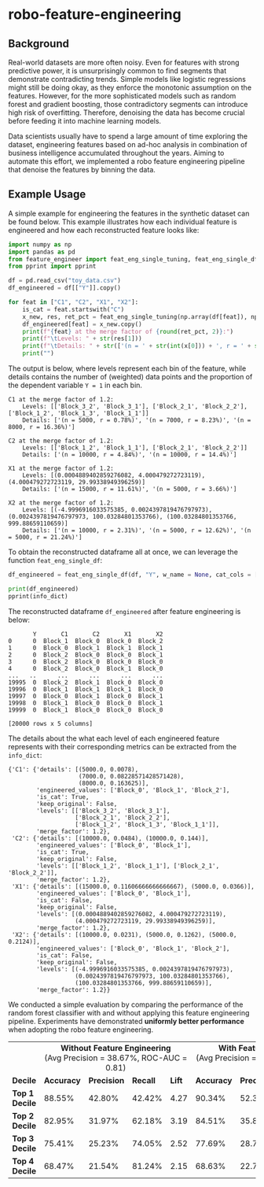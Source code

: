# robo-feature-engineering

## Background
Real-world datasets are more often noisy. Even for features with strong predictive power, it is unsurprisingly common to find segments that demonstrate contradicting trends. Simple models like logistic regressions might still be doing okay, as they enforce the monotonic assumption on the features. However, for the more sophisticated models such as random forest and gradient boosting, those contradictory segments can introduce high risk of overfitting. Therefore, denoising the data has become crucial before feeding it into machine learning models.

Data scientists usually have to spend a large amount of time exploring the dataset, engineering features based on ad-hoc analysis in combination of business intelligence accumulated throughout the years. Aiming to automate this effort, we implemented a robo feature engineering pipeline that denoise the features by binning the data.

## Example Usage
A simple example for engineering the features in the synthetic dataset can be found below. This example illustrates how each individual feature is engineered and how each reconstructed feature looks like:
```python
import numpy as np
import pandas as pd
from feature_engineer import feat_eng_single_tuning, feat_eng_single_df
from pprint import pprint

df = pd.read_csv("toy_data.csv")
df_engineered = df[["Y"]].copy()

for feat in ["C1", "C2", "X1", "X2"]:
    is_cat = feat.startswith("C")
    x_new, res, ret_pct = feat_eng_single_tuning(np.array(df[feat]), np.array(df["Y"]), w = None, is_cat = is_cat, min_pop = 5000, max_split = np.inf, split_pop_ratio = 5, merge_pct_factor = 1.2, max_retry = 5, step_size = 0.05, check_mono = True)
    df_engineered[feat] = x_new.copy()
    print(f"{feat} at the merge factor of {round(ret_pct, 2)}:")
    print(f"\tLevels: " + str(res[1]))
    print(f"\tDetails: " + str(['(n = ' + str(int(x[0])) + ', r = ' + str(round(x[1] * 100, 2)) + '%)' for x in res[2]]))
    print("")
```
The output is below, where levels represent each bin of the feature, while details contains the number of (weighted) data points and the proportion of the dependent variable `Y = 1` in each bin.
```
C1 at the merge factor of 1.2:
	Levels: [['Block_3_2', 'Block_3_1'], ['Block_2_1', 'Block_2_2'], ['Block_1_2', 'Block_1_3', 'Block_1_1']]
	Details: ['(n = 5000, r = 0.78%)', '(n = 7000, r = 8.23%)', '(n = 8000, r = 16.36%)']

C2 at the merge factor of 1.2:
	Levels: [['Block_1_2', 'Block_1_1'], ['Block_2_1', 'Block_2_2']]
	Details: ['(n = 10000, r = 4.84%)', '(n = 10000, r = 14.4%)']

X1 at the merge factor of 1.2:
	Levels: [(0.0004889402859276082, 4.000479272723119), (4.000479272723119, 29.99338949396259)]
	Details: ['(n = 15000, r = 11.61%)', '(n = 5000, r = 3.66%)']

X2 at the merge factor of 1.2:
	Levels: [(-4.9996916033575385, 0.0024397819476797973), (0.0024397819476797973, 100.03284801353766), (100.03284801353766, 999.88659110659)]
	Details: ['(n = 10000, r = 2.31%)', '(n = 5000, r = 12.62%)', '(n = 5000, r = 21.24%)']
```
To obtain the reconstructed dataframe all at once, we can leverage the function `feat_eng_single_df`:
```python
df_engineered = feat_eng_single_df(df, "Y", w_name = None, cat_cols = ["C1", "C2"], num_cols = ["X1", "X2"], min_pop = 5000, max_split = np.inf, split_pop_ratio = 5, merge_pct_factor = 1.2, max_retry = 5, step_size = 0.05, check_mono = True, verbose = False)

print(df_engineered)
pprint(info_dict)
```
The reconstructed dataframe `df_engineered` after feature engineering is below:
```
       Y       C1       C2       X1       X2
0      0  Block_1  Block_0  Block_0  Block_2
1      0  Block_0  Block_1  Block_1  Block_1
2      0  Block_2  Block_0  Block_0  Block_1
3      0  Block_2  Block_0  Block_0  Block_0
4      0  Block_2  Block_0  Block_1  Block_0
...   ..      ...      ...      ...      ...
19995  0  Block_2  Block_1  Block_0  Block_0
19996  0  Block_1  Block_1  Block_1  Block_0
19997  0  Block_0  Block_1  Block_0  Block_1
19998  0  Block_1  Block_0  Block_0  Block_1
19999  0  Block_1  Block_0  Block_0  Block_0

[20000 rows x 5 columns]
```
The details about the what each level of each engineered feature represents with their corresponding metrics can be extracted from the `info_dict`:
```
{'C1': {'details': [(5000.0, 0.0078),
                    (7000.0, 0.08228571428571428),
                    (8000.0, 0.163625)],
        'engineered_values': ['Block_0', 'Block_1', 'Block_2'],
        'is_cat': True,
        'keep_original': False,
        'levels': [['Block_3_2', 'Block_3_1'],
                   ['Block_2_1', 'Block_2_2'],
                   ['Block_1_2', 'Block_1_3', 'Block_1_1']],
        'merge_factor': 1.2},
 'C2': {'details': [(10000.0, 0.0484), (10000.0, 0.144)],
        'engineered_values': ['Block_0', 'Block_1'],
        'is_cat': True,
        'keep_original': False,
        'levels': [['Block_1_2', 'Block_1_1'], ['Block_2_1', 'Block_2_2']],
        'merge_factor': 1.2},
 'X1': {'details': [(15000.0, 0.11606666666666667), (5000.0, 0.0366)],
        'engineered_values': ['Block_0', 'Block_1'],
        'is_cat': False,
        'keep_original': False,
        'levels': [(0.0004889402859276082, 4.000479272723119),
                   (4.000479272723119, 29.99338949396259)],
        'merge_factor': 1.2},
 'X2': {'details': [(10000.0, 0.0231), (5000.0, 0.1262), (5000.0, 0.2124)],
        'engineered_values': ['Block_0', 'Block_1', 'Block_2'],
        'is_cat': False,
        'keep_original': False,
        'levels': [(-4.9996916033575385, 0.0024397819476797973),
                   (0.0024397819476797973, 100.03284801353766),
                   (100.03284801353766, 999.88659110659)],
        'merge_factor': 1.2}}
```
We conducted a simple evaluation by comparing the performance of the random forest classifier with and without applying this feature engineering pipeline. Experiments have demonstrated <strong>uniformly better performance</strong> when adopting the robo feature engineering.

<table>
<tr> <td colspan=1> <td colspan=4 align="center"> <strong>Without Feature Engineering</strong> <br> (Avg Precision = 38.67%, ROC-AUC = 0.81) <td colspan=4 align="center"> <strong>With Feature Engineering</strong> <br> (Avg Precision = 44.13%, ROC-AUC = 0.87)
<tr> <td colspan=1> <strong>Decile</strong> <td colspan=1> <strong>Accuracy</strong> <td colspan=1> <strong>Precision</strong> <td colspan=1> <strong>Recall</strong> <td colspan=1> <strong>Lift</strong> <td colspan=1> <strong>Accuracy</strong> <td colspan=1> <strong>Precision</strong> <td colspan=1> <strong>Recall</strong> <td colspan=1> <strong>Lift</strong>
<tr> <td colspan=1> <strong>Top 1 Decile</strong> <td colspan=1> 88.55% <td colspan=1> 42.80% <td colspan=1> 42.42% <td colspan=1> 4.27 <td colspan=1> 90.34% <td colspan=1> 52.33% <td colspan=1> 40.32% <td colspan=1> 5.22
<tr> <td colspan=1> <strong>Top 2 Decile</strong> <td colspan=1> 82.95% <td colspan=1> 31.97% <td colspan=1> 62.18% <td colspan=1> 3.19 <td colspan=1> 84.51% <td colspan=1> 35.87% <td colspan=1> 69.26% <td colspan=1> 3.58
<tr> <td colspan=1> <strong>Top 3 Decile</strong> <td colspan=1> 75.41% <td colspan=1> 25.23% <td colspan=1> 74.05% <td colspan=1> 2.52 <td colspan=1> 77.69% <td colspan=1> 28.74% <td colspan=1> 82.93% <td colspan=1> 2.87
<tr> <td colspan=1> <strong>Top 4 Decile</strong> <td colspan=1> 68.47% <td colspan=1> 21.54% <td colspan=1> 81.24% <td colspan=1> 2.15 <td colspan=1> 68.63% <td colspan=1> 22.77% <td colspan=1> 89.12% <td colspan=1> 2.27
</table>
